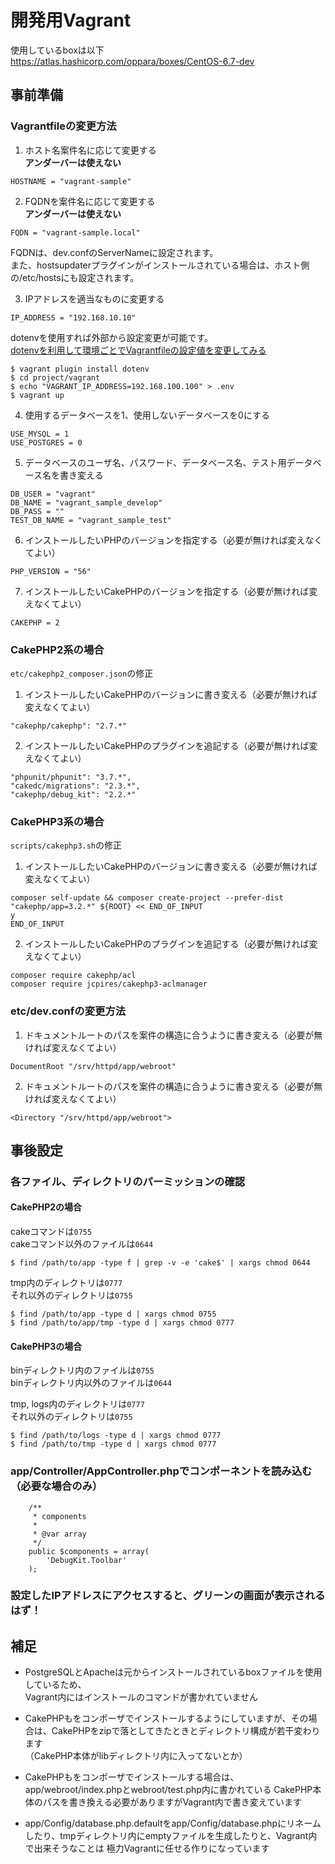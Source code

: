 # 開発用Vagrant

使用しているboxは以下  
https://atlas.hashicorp.com/oppara/boxes/CentOS-6.7-dev


## 事前準備

### Vagrantfileの変更方法

1) ホスト名案件名に応じて変更する  
**アンダーバーは使えない**

```
HOSTNAME = "vagrant-sample"
```

2) FQDNを案件名に応じて変更する  
**アンダーバーは使えない**

```
FQDN = "vagrant-sample.local"
```

FQDNは、dev.confのServerNameに設定されます。  
また、hostsupdaterプラグインがインストールされている場合は、ホスト側の/etc/hostsにも設定されます。

3) IPアドレスを適当なものに変更する

```
IP_ADDRESS = "192.168.10.10"
```

dotenvを使用すれば外部から設定変更が可能です。  
[dotenvを利用して環境ごとでVagrantfileの設定値を変更してみる](http://blog.glidenote.com/blog/2014/02/26/vagrant-dotenv/)

```
$ vagrant plugin install dotenv
$ cd project/vagrant
$ echo "VAGRANT_IP_ADDRESS=192.168.100.100" > .env
$ vagrant up
```

4) 使用するデータベースを1、使用しないデータベースを0にする

```
USE_MYSQL = 1
USE_POSTGRES = 0
```

5) データベースのユーザ名、パスワード、データベース名、テスト用データベース名を書き変える

```
DB_USER = "vagrant"
DB_NAME = "vagrant_sample_develop"
DB_PASS = ""
TEST_DB_NAME = "vagrant_sample_test"
```

6) インストールしたいPHPのバージョンを指定する（必要が無ければ変えなくてよい）

```
PHP_VERSION = "56"
```

7) インストールしたいCakePHPのバージョンを指定する（必要が無ければ変えなくてよい）

```
CAKEPHP = 2
```

### CakePHP2系の場合

`etc/cakephp2_composer.json`の修正  

1) インストールしたいCakePHPのバージョンに書き変える（必要が無ければ変えなくてよい）

```
"cakephp/cakephp": "2.7.*"
```

2) インストールしたいCakePHPのプラグインを追記する（必要が無ければ変えなくてよい） 

```
"phpunit/phpunit": "3.7.*",
"cakedc/migrations": "2.3.*",
"cakephp/debug_kit": "2.2.*"
```

### CakePHP3系の場合

`scripts/cakephp3.sh`の修正  

1) インストールしたいCakePHPのバージョンに書き変える（必要が無ければ変えなくてよい）

```
composer self-update && composer create-project --prefer-dist "cakephp/app=3.2.*" ${ROOT} << END_OF_INPUT
y
END_OF_INPUT
```

2) インストールしたいCakePHPのプラグインを追記する（必要が無ければ変えなくてよい） 

```
composer require cakephp/acl
composer require jcpires/cakephp3-aclmanager
```


###  etc/dev.confの変更方法

1) ドキュメントルートのパスを案件の構造に合うように書き変える（必要が無ければ変えなくてよい）


```
DocumentRoot "/srv/httpd/app/webroot"
```

2) ドキュメントルートのパスを案件の構造に合うように書き変える（必要が無ければ変えなくてよい）

```
<Directory "/srv/httpd/app/webroot">
```



## 事後設定

### 各ファイル、ディレクトリのパーミッションの確認

#### CakePHP2の場合

cakeコマンドは`0755`  
cakeコマンド以外のファイルは`0644`

```
$ find /path/to/app -type f | grep -v -e 'cake$' | xargs chmod 0644
```

tmp内のディレクトリは`0777`  
それ以外のディレクトリは`0755`

```
$ find /path/to/app -type d | xargs chmod 0755
$ find /path/to/app/tmp -type d | xargs chmod 0777
```

#### CakePHP3の場合

binディレクトリ内のファイルは`0755`  
binディレクトリ内以外のファイルは`0644`

tmp, logs内のディレクトリは`0777`  
それ以外のディレクトリは`0755`

```
$ find /path/to/logs -type d | xargs chmod 0777
$ find /path/to/tmp -type d | xargs chmod 0777
```


### app/Controller/AppController.phpでコンポーネントを読み込む（必要な場合のみ）

```
    /**
     * components
     *
     * @var array
     */
    public $components = array(
        'DebugKit.Toolbar'
    );
```


### 設定したIPアドレスにアクセスすると、グリーンの画面が表示されるはず！



## 補足 

- PostgreSQLとApacheは元からインストールされているboxファイルを使用しているため、  
Vagrant内にはインストールのコマンドが書かれていません

- CakePHPもをコンポーザでインストールするようにしていますが、その場合は、CakePHPをzipで落としてきたときとディレクトリ構成が若干変わります  
（CakePHP本体がlibディレクトリ内に入ってないとか）

- CakePHPもをコンポーザでインストールする場合は、　app/webroot/index.phpとwebroot/test.php内に書かれている
CakePHP本体のパスを書き換える必要がありますがVagrant内で書き変えています

- app/Config/database.php.defaultをapp/Config/database.phpにリネームしたり、tmpディレクトリ内にemptyファイルを生成したりと、Vagrant内で出来そうなことは
極力Vagrantに任せる作りになっています
